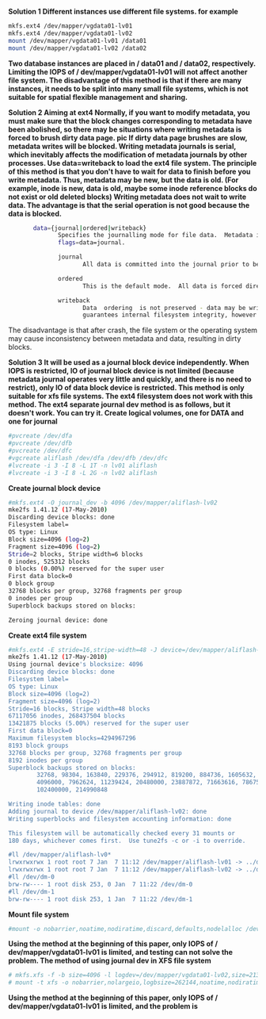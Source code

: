 
**Solution 1
Different instances use different file systems.
for example**
```bash
mkfs.ext4 /dev/mapper/vgdata01-lv01  
mkfs.ext4 /dev/mapper/vgdata01-lv02  
mount /dev/mapper/vgdata01-lv01 /data01  
mount /dev/mapper/vgdata01-lv02 /data02 
```
**Two database instances are placed in / data01 and / data02, respectively.
Limiting the IOPS of / dev/mapper/vgdata01-lv01 will not affect another file system.
The disadvantage of this method is that if there are many instances, it needs to be split into many small file systems, which is not suitable for spatial flexible management and sharing.**


**Solution 2
Aiming at ext4
Normally, if you want to modify metadata, you must make sure that the block changes corresponding to metadata have been abolished, so there may be situations where writing metadata is forced to brush dirty data page.
pic
If dirty data page brushes are slow, metadata writes will be blocked. Writing metadata journals is serial, which inevitably affects the modification of metadata journals by other processes.
Use data=writeback to load the ext4 file system.
The principle of this method is that you don't have to wait for data to finish before you write metadata. Thus, metadata may be new, but the data is old. (For example, inode is new, data is old, maybe some inode reference blocks do not exist or old deleted blocks)
Writing metadata does not wait to write data. The advantage is that the serial operation is not good because the data is blocked.**
```bash
       data={journal|ordered|writeback}  
              Specifies the journalling mode for file data.  Metadata is always journaled.  To use modes other than ordered on the root filesystem, pass the mode to  the  kernel  as  boot  parameter,  e.g.   root-  
              flags=data=journal.  

              journal  
                     All data is committed into the journal prior to being written into the main filesystem.  

              ordered  
                     This is the default mode.  All data is forced directly out to the main file system prior to its metadata being committed to the journal.  

              writeback  
                     Data  ordering  is not preserved - data may be written into the main filesystem after its metadata has been committed to the journal.  This is rumoured to be the highest-throughput option.  It  
                     guarantees internal filesystem integrity, however it can allow old data to appear in files after a crash and journal recovery.  
```

The disadvantage is that after crash, the file system or the operating system may cause inconsistency between metadata and data, resulting in dirty blocks.


**Solution 3
It will be used as a journal block device independently. When IOPS is restricted, IO of journal block device is not limited (because metadata journal operates very little and quickly, and there is no need to restrict), only IO of data block device is restricted.
This method is only suitable for xfs file systems.
The ext4 filesystem does not work with this method. The ext4 separate journal dev method is as follows, but it doesn't work. You can try it.
Create logical volumes, one for DATA and one for journal**
```bash
#pvcreate /dev/dfa  
#pvcreate /dev/dfb  
#pvcreate /dev/dfc  
#vgcreate aliflash /dev/dfa /dev/dfb /dev/dfc  
#lvcreate -i 3 -I 8 -L 1T -n lv01 aliflash  
#lvcreate -i 3 -I 8 -L 2G -n lv02 aliflash  
```
**Create journal block device**
```bash
#mkfs.ext4 -O journal_dev -b 4096 /dev/mapper/aliflash-lv02  
mke2fs 1.41.12 (17-May-2010)  
Discarding device blocks: done                              
Filesystem label=  
OS type: Linux  
Block size=4096 (log=2)  
Fragment size=4096 (log=2)  
Stride=2 blocks, Stripe width=6 blocks  
0 inodes, 525312 blocks  
0 blocks (0.00%) reserved for the super user  
First data block=0  
0 block group  
32768 blocks per group, 32768 fragments per group  
0 inodes per group  
Superblock backups stored on blocks:   

Zeroing journal device: done     
```
**Create ext4 file system**
```bash
#mkfs.ext4 -E stride=16,stripe-width=48 -J device=/dev/mapper/aliflash-lv02 /dev/mapper/aliflash-lv01  
mke2fs 1.41.12 (17-May-2010)  
Using journal device's blocksize: 4096  
Discarding device blocks: done                              
Filesystem label=  
OS type: Linux  
Block size=4096 (log=2)  
Fragment size=4096 (log=2)  
Stride=16 blocks, Stripe width=48 blocks  
67117056 inodes, 268437504 blocks  
13421875 blocks (5.00%) reserved for the super user  
First data block=0  
Maximum filesystem blocks=4294967296  
8193 block groups  
32768 blocks per group, 32768 fragments per group  
8192 inodes per group  
Superblock backups stored on blocks:   
        32768, 98304, 163840, 229376, 294912, 819200, 884736, 1605632, 2654208,   
        4096000, 7962624, 11239424, 20480000, 23887872, 71663616, 78675968,   
        102400000, 214990848  

Writing inode tables: done                              
Adding journal to device /dev/mapper/aliflash-lv02: done  
Writing superblocks and filesystem accounting information: done  

This filesystem will be automatically checked every 31 mounts or  
180 days, whichever comes first.  Use tune2fs -c or -i to override.  

#ll /dev/mapper/aliflash-lv0*  
lrwxrwxrwx 1 root root 7 Jan  7 11:12 /dev/mapper/aliflash-lv01 -> ../dm-0  
lrwxrwxrwx 1 root root 7 Jan  7 11:12 /dev/mapper/aliflash-lv02 -> ../dm-1  
#ll /dev/dm-0  
brw-rw---- 1 root disk 253, 0 Jan  7 11:22 /dev/dm-0  
#ll /dev/dm-1  
brw-rw---- 1 root disk 253, 1 Jan  7 11:22 /dev/dm-1 
```
**Mount file system**
```bash
#mount -o nobarrier,noatime,nodiratime,discard,defaults,nodelalloc /dev/mapper/aliflash-lv01 /data01
```
**Using the method at the beginning of this paper, only IOPS of / dev/mapper/vgdata01-lv01 is limited, and testing can not solve the problem.
The method of using journal dev in XFS file system**
```bash
# mkfs.xfs -f -b size=4096 -l logdev=/dev/mapper/vgdata01-lv02,size=2136997888,sunit=16 -d agcount=9000,sunit=16,swidth=48 /dev/mapper/vgdata01-lv01   
# mount -t xfs -o nobarrier,nolargeio,logbsize=262144,noatime,nodiratime,swalloc,logdev=/dev/mapper/vgdata01-lv02 /dev/mapper/vgdata01-lv01 /data01  
```
**Using the method at the beginning of this paper, only IOPS of / dev/mapper/vgdata01-lv01 is limited, and the problem is**
